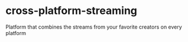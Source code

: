 # cross-platform-streaming
Platform that combines the streams from your favorite creators on every platform
